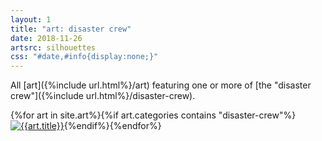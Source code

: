 ```yaml
---
layout: 1
title: "art: disaster crew"
date: 2018-11-26
artsrc: silhouettes
css: "#date,#info{display:none;}"
---
```

All [art]({%include url.html%}/art) featuring one or more of [the "disaster crew"]({%include url.html%}/disaster-crew).

<div id="gallery">{%for art in site.art%}{%if art.categories contains "disaster-crew"%}<a href="{{art.url}}"><img src="{%include url.html%}/assets/img/art/{{art.date|date:"%F"}}-tn.jpg" alt="{{art.title}}"/></a>{%endif%}{%endfor%}</div>